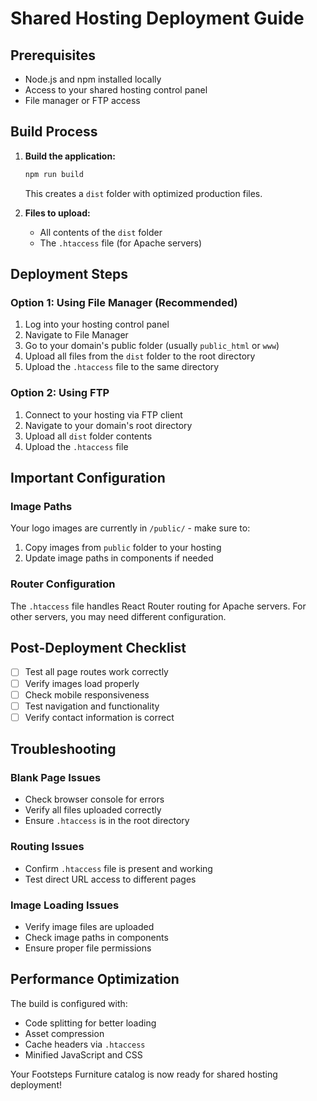 # Shared Hosting Deployment Guide

## Prerequisites
- Node.js and npm installed locally
- Access to your shared hosting control panel
- File manager or FTP access

## Build Process

1. **Build the application:**
   ```bash
   npm run build
   ```
   This creates a `dist` folder with optimized production files.

2. **Files to upload:**
   - All contents of the `dist` folder
   - The `.htaccess` file (for Apache servers)

## Deployment Steps

### Option 1: Using File Manager (Recommended)
1. Log into your hosting control panel
2. Navigate to File Manager
3. Go to your domain's public folder (usually `public_html` or `www`)
4. Upload all files from the `dist` folder to the root directory
5. Upload the `.htaccess` file to the same directory

### Option 2: Using FTP
1. Connect to your hosting via FTP client
2. Navigate to your domain's root directory
3. Upload all `dist` folder contents
4. Upload the `.htaccess` file

## Important Configuration

### Image Paths
Your logo images are currently in `/public/` - make sure to:
1. Copy images from `public` folder to your hosting
2. Update image paths in components if needed

### Router Configuration
The `.htaccess` file handles React Router routing for Apache servers.
For other servers, you may need different configuration.

## Post-Deployment Checklist
- [ ] Test all page routes work correctly
- [ ] Verify images load properly
- [ ] Check mobile responsiveness
- [ ] Test navigation and functionality
- [ ] Verify contact information is correct

## Troubleshooting

### Blank Page Issues
- Check browser console for errors
- Verify all files uploaded correctly
- Ensure `.htaccess` is in the root directory

### Routing Issues
- Confirm `.htaccess` file is present and working
- Test direct URL access to different pages

### Image Loading Issues
- Verify image files are uploaded
- Check image paths in components
- Ensure proper file permissions

## Performance Optimization
The build is configured with:
- Code splitting for better loading
- Asset compression
- Cache headers via `.htaccess`
- Minified JavaScript and CSS

Your Footsteps Furniture catalog is now ready for shared hosting deployment!
